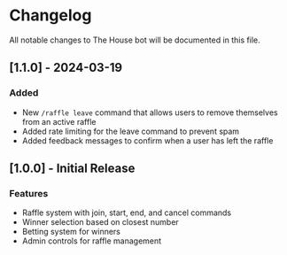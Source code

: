 # Changelog

All notable changes to The House bot will be documented in this file.

## [1.1.0] - 2024-03-19

### Added
- New `/raffle leave` command that allows users to remove themselves from an active raffle
- Added rate limiting for the leave command to prevent spam
- Added feedback messages to confirm when a user has left the raffle

## [1.0.0] - Initial Release

### Features
- Raffle system with join, start, end, and cancel commands
- Winner selection based on closest number
- Betting system for winners
- Admin controls for raffle management 